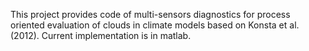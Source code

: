 This project provides code of multi-sensors diagnostics for process oriented evaluation of clouds in climate models based on Konsta et al.(2012). Current implementation is in matlab.